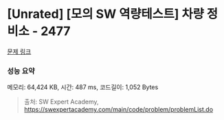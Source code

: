 # [Unrated] [모의 SW 역량테스트] 차량 정비소 - 2477 

[문제 링크](https://swexpertacademy.com/main/code/problem/problemDetail.do?contestProbId=AV6c6bgaIuoDFAXy) 

### 성능 요약

메모리: 64,424 KB, 시간: 487 ms, 코드길이: 1,052 Bytes



> 출처: SW Expert Academy, https://swexpertacademy.com/main/code/problem/problemList.do